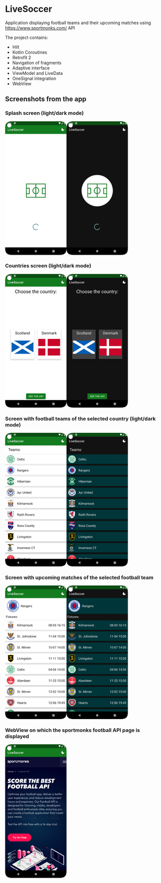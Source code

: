 # LiveSoccer
Application displaying football teams and their upcoming matches using https://www.sportmonks.com/ API

The project contains:  
- Hilt
- Kotlin Coroutines
- Retrofit 2
- Navigation of fragments
- Adaptive interface
- ViewModel and LiveData
- OneSignal integration
- WebView

## Screenshots from the app

### Splash screen (light/dark mode)
<img src="https://github.com/antonbadretdinov/LiveSoccer/blob/master/splashscreen_light.png" width="200"><img src="https://github.com/antonbadretdinov/LiveSoccer/blob/master/splashscreen_dark.png" width="200">

### Countries screen (light/dark mode)
<img src="https://github.com/antonbadretdinov/LiveSoccer/blob/master/countries_light.png" width="200"><img src="https://github.com/antonbadretdinov/LiveSoccer/blob/master/countries_dark.png" width="200">

### Screen with football teams of the selected country (light/dark mode)
<img src="https://github.com/antonbadretdinov/LiveSoccer/blob/master/teams_light.png" width="200"><img src="https://github.com/antonbadretdinov/LiveSoccer/blob/master/teams_dark.png" width="200">

### Screen with upcoming matches of the selected football team
<img src="https://github.com/antonbadretdinov/LiveSoccer/blob/master/fixtures_light.png" width="200"><img src="https://github.com/antonbadretdinov/LiveSoccer/blob/master/fixtures_dark.png" width="200">

### WebView on which the sportmonks football API page is displayed
<img src="https://github.com/antonbadretdinov/LiveSoccer/blob/master/webview.png" width="200">
